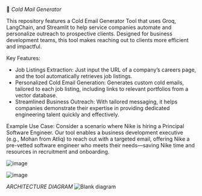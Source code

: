📧 *Cold Mail Generator*

This repository features a Cold Email Generator Tool that uses Groq, LangChain, and Streamlit to help service companies automate and personalize outreach to prospective clients. Designed for business development teams, this tool makes reaching out to clients more efficient and impactful.


Key Features:
* Job Listings Extraction: Just input the URL of a company’s careers page, and the tool automatically retrieves job listings.
* Personalized Cold Email Generation: Generates custom cold emails, tailored to each job listing, including links to relevant portfolios from a vector database.
* Streamlined Business Outreach: With tailored messaging, it helps companies demonstrate their expertise in providing dedicated engineering talent quickly and effectively.

  
Example Use Case:
Consider a scenario where Nike is hiring a Principal Software Engineer. Our tool enables a business development executive (e.g., Mohan from Atliq) to reach out with a targeted email, offering Nike a pre-vetted software engineer who meets their needs—saving Nike time and resources in recruitment and onboarding.

![image](https://github.com/user-attachments/assets/d1e167cd-ec1e-4662-ac68-f575061d9a89)


![image](https://github.com/user-attachments/assets/d436a5f5-808e-4568-9a8c-0ca719d2b2b0)

*ARCHITECTURE DIAGRAM*
![Blank diagram](https://github.com/user-attachments/assets/f4c84457-4b53-4cf0-a286-a4926a394831)



